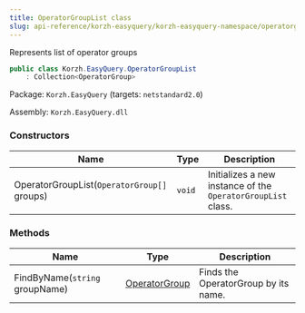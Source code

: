 ```yaml
---
title: OperatorGroupList class
slug: api-reference/korzh-easyquery/korzh-easyquery-namespace/operatorgrouplist-class
---
```



Represents list of operator groups
```csharp
public class Korzh.EasyQuery.OperatorGroupList
    : Collection<OperatorGroup>

```
Package: `Korzh.EasyQuery` (targets: `netstandard2.0`)

Assembly: `Korzh.EasyQuery.dll`

### Constructors

| Name | Type | Description | 
| --- | --- | --- | 
| OperatorGroupList(`OperatorGroup[]` groups) | `void` | Initializes a new instance of the `OperatorGroupList` class. | 


### Methods

| Name | Type | Description | 
| --- | --- | --- | 
| FindByName(`string` groupName) | [OperatorGroup](/api-reference/korzh-easyquery/korzh-easyquery-namespace/operatorgroup-class) | Finds the OperatorGroup by its name. |
